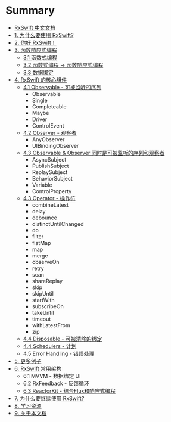 # Summary

* [RxSwift 中文文档](README.md)
* [1. 为什么要使用 RxSwift?](content/why_rxswift.md)
* [2. 你好 RxSwift！](content/first_app.md)
* [3. 函数响应式编程](content/think_reactive.md)
  * [3.1 函数式编程](content/think_reactive/funtional_programming.md)
  * [3.2 函数式编程 -> 函数响应式编程](content/think_reactive/functional_reactive_progaramming.md)
  * [3.3 数据绑定](content/think_reactive/data_binding.md)
* [4. RxSwift 的核心组件](content/rxswift_core.md)
  * [4.1 Observable - 可被监听的序列](content/rxswift_core/observable.md)
    * Observable
    * Single
    * Completeable
    * Maybe
    * Driver
    * ControlEvent
  * [4.2 Observer - 观察者](content/rxswift_core/observer.md)  
    * AnyObserver
    * UIBindingObserver
  * [4.3 Observable & Observer 同时是可被监听的序列和观察者](content/rxswift_core/observable_and_observer.md)
    * AsyncSubject
    * PublishSubject
    * ReplaySubject
    * BehaviorSubject
    * Variable
    * ControlProperty
  * [4.3 Operator - 操作符](content/rxswift_core/operator.md)
    * combineLatest
    * delay
    * debounce
    * distinctUntilChanged
    * do
    * filter
    * flatMap
    * map
    * merge
    * observeOn
    * retry
    * scan
    * shareReplay
    * skip
    * skipUntil
    * startWith
    * subscribeOn
    * takeUntil
    * timeout
    * withLatestFrom
    * zip
  * [4.4 Disposable - 可被清除的绑定](content/rxswift_core/disposable.md)
  * [4.4 Schedulers - 计划](content/rxswift_core/schedulers.md)
  * 4.5 Error Handling - 错误处理
* [5. 更多例子](content/more_demo.md)
* [6. RxSwift 常用架构](content/architecture.md)
  * 6.1 MVVM - 数据绑定 UI
  * 6.2 RxFeedback - 反馈循环
  * [6.3 ReactorKit - 结合Flux和响应式编程](content/architecture/reactorkit.md)
* [7. 为什么要继续使用 RxSwift?](content/why_rxswift_again.md)
* [8. 学习资源](content/resource.md)
* [9. 关于本文档](content/about.md)
